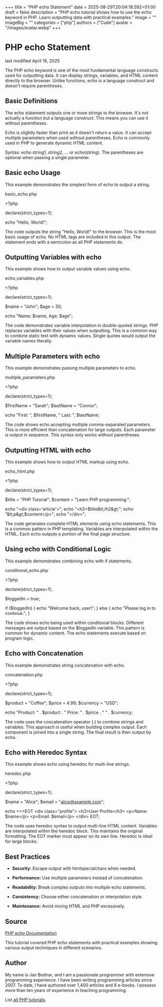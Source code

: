+++
title = "PHP echo Statement"
date = 2025-08-29T20:04:18.592+01:00
draft = false
description = "PHP echo tutorial shows how to use the echo keyword in PHP. Learn outputting data with practical examples."
image = ""
imageBig = ""
categories = ["php"]
authors = ["Cude"]
avatar = "/images/avatar.webp"
+++

# PHP echo Statement

last modified April 16, 2025

The PHP echo keyword is one of the most fundamental language
constructs used for outputting data. It can display strings, variables,
and HTML content directly to the browser. Unlike functions, echo is a
language construct and doesn't require parentheses.

## Basic Definitions

The echo statement outputs one or more strings to the browser.
It's not actually a function but a language construct. This means you can
use it without parentheses.

Echo is slightly faster than print as it doesn't return a value.
It can accept multiple parameters when used without parentheses. Echo is
commonly used in PHP to generate dynamic HTML content.

Syntax: echo string1, string2, ... or echo(string).
The parentheses are optional when passing a single parameter.

## Basic echo Usage

This example demonstrates the simplest form of echo to output a string.

basic_echo.php
  

&lt;?php

declare(strict_types=1);

echo "Hello, World!";

The code outputs the string "Hello, World!" to the browser. This is the most
basic usage of echo. No HTML tags are included in this output. The statement
ends with a semicolon as all PHP statements do.

## Outputting Variables with echo

This example shows how to output variable values using echo.

echo_variables.php
  

&lt;?php

declare(strict_types=1);

$name = "John";
$age = 30;

echo "Name: $name, Age: $age";

The code demonstrates variable interpolation in double-quoted strings. PHP
replaces variables with their values when outputting. This is a common way
to combine static text with dynamic values. Single quotes would output the
variable names literally.

## Multiple Parameters with echo

This example demonstrates passing multiple parameters to echo.

multiple_parameters.php
  

&lt;?php

declare(strict_types=1);

$firstName = "Sarah";
$lastName = "Connor";

echo "First: ", $firstName, " Last: ", $lastName;

The code shows echo accepting multiple comma-separated parameters. This is
more efficient than concatenation for large outputs. Each parameter is
output in sequence. This syntax only works without parentheses.

## Outputting HTML with echo

This example shows how to output HTML markup using echo.

echo_html.php
  

&lt;?php

declare(strict_types=1);

$title = "PHP Tutorial";
$content = "Learn PHP programming.";

echo "&lt;div class='article'&gt;";
echo "&lt;h2&gt;$title&lt;/h2&gt;";
echo "&lt;p&gt;$content&lt;/p&gt;";
echo "&lt;/div&gt;";

The code generates complete HTML elements using echo statements. This is a
common pattern in PHP templating. Variables are interpolated within the HTML.
Each echo outputs a portion of the final page structure.

## Using echo with Conditional Logic

This example demonstrates combining echo with if statements.

conditional_echo.php
  

&lt;?php

declare(strict_types=1);

$loggedIn = true;

if ($loggedIn) {
    echo "Welcome back, user!";
} else {
    echo "Please log in to continue.";
}

The code shows echo being used within conditional blocks. Different messages
are output based on the $loggedIn variable. This pattern is common for
dynamic content. The echo statements execute based on program logic.

## Echo with Concatenation

This example demonstrates string concatenation with echo.

concatenation.php
  

&lt;?php

declare(strict_types=1);

$product = "Coffee";
$price = 4.99;
$currency = "USD";

echo "Product: " . $product . " Price: " . $price . " " . $currency;

The code uses the concatenation operator (.) to combine strings and variables.
This approach is useful when building complex output. Each component is joined
into a single string. The final result is then output by echo.

## Echo with Heredoc Syntax

This example shows echo using heredoc for multi-line strings.

heredoc.php
  

&lt;?php

declare(strict_types=1);

$name = "Alice";
$email = "alice@example.com";

echo &lt;&lt;&lt;EOT
&lt;div class="profile"&gt;
    &lt;h3&gt;User Profile&lt;/h3&gt;
    &lt;p&gt;Name: $name&lt;/p&gt;
    &lt;p&gt;Email: $email&lt;/p&gt;
&lt;/div&gt;
EOT;

The code uses heredoc syntax to output multi-line HTML content. Variables are
interpolated within the heredoc block. This maintains the original formatting.
The EOT marker must appear on its own line. Heredoc is ideal for large blocks.

## Best Practices

- **Security:** Escape output with htmlspecialchars when needed.

- **Performance:** Use multiple parameters instead of concatenation.

- **Readability:** Break complex outputs into multiple echo statements.

- **Consistency:** Choose either concatenation or interpolation style.

- **Maintenance:** Avoid mixing HTML and PHP excessively.

## Source

[PHP echo Documentation](https://www.php.net/manual/en/function.echo.php)

This tutorial covered PHP echo statements with practical examples showing
various output techniques in different scenarios.

## Author

My name is Jan Bodnar, and I am a passionate programmer with extensive
programming experience. I have been writing programming articles since 2007.
To date, I have authored over 1,400 articles and 8 e-books. I possess more
than ten years of experience in teaching programming.

List [all PHP tutorials](/php/).